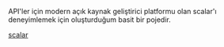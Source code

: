 API'ler için modern açık kaynak geliştirici platformu olan scalar'ı deneyimlemek için oluşturduğum basit bir pojedir. 

[scalar](https://imgur.com/AbHMfNx)
